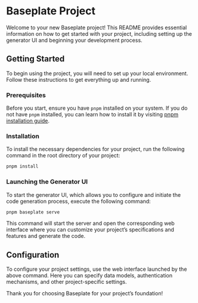 # Baseplate Project

Welcome to your new Baseplate project! This README provides essential information on how to get started with your project, including setting up the generator UI and beginning your development process.

## Getting Started

To begin using the project, you will need to set up your local environment. Follow these instructions to get everything up and running.

### Prerequisites

Before you start, ensure you have `pnpm` installed on your system. If you do not have `pnpm` installed, you can learn how to install it by visiting [pnpm installation guide](https://pnpm.io/installation).

### Installation

To install the necessary dependencies for your project, run the following command in the root directory of your project:

```bash
pnpm install
```

### Launching the Generator UI

To start the generator UI, which allows you to configure and initiate the code generation process, execute the following command:

```bash
pnpm baseplate serve
```

This command will start the server and open the corresponding web interface where you can customize your project’s specifications and features and generate the code.

## Configuration

To configure your project settings, use the web interface launched by the above command. Here you can specify data models, authentication mechanisms, and other project-specific settings.

Thank you for choosing Baseplate for your project’s foundation!
